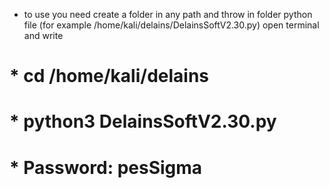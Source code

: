 * to use you need create a folder in any path and throw in folder python file (for example /home/kali/delains/DelainsSoftV2.30.py)
open terminal and write
# * cd /home/kali/delains
# * python3 DelainsSoftV2.30.py
# * Password: pesSigma
